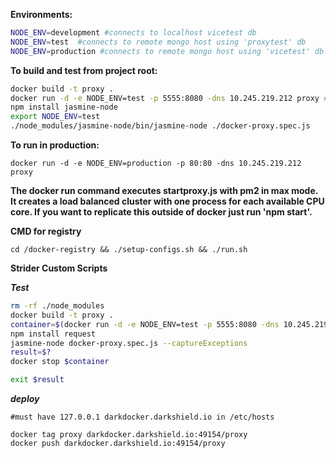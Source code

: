 **Environments:**
```bash
NODE_ENV=development #connects to localhost vicetest db
NODE_ENV=test  #connects to remote mongo host using 'proxytest' db
NODE_ENV=production #connects to remote mongo host using 'vicetest' db
```

**To build and test from project root:**

```bash
docker build -t proxy .
docker run -d -e NODE_ENV=test -p 5555:8080 -dns 10.245.219.212 proxy #remove -d if you want to tail the logs
npm install jasmine-node
export NODE_ENV=test
./node_modules/jasmine-node/bin/jasmine-node ./docker-proxy.spec.js
```
**To run in production:**

```
docker run -d -e NODE_ENV=production -p 80:80 -dns 10.245.219.212 proxy
```

**The docker run command executes startproxy.js with pm2 in max mode. It creates a load balanced cluster with one process for each available CPU core. If you want to replicate this outside of docker just run 'npm start'.**


**CMD for registry**

```
cd /docker-registry && ./setup-configs.sh && ./run.sh
```


**Strider Custom Scripts**

***Test***
```bash
rm -rf ./node_modules
docker build -t proxy .
container=$(docker run -d -e NODE_ENV=test -p 5555:8080 -dns 10.245.219.212 proxy)
npm install request
jasmine-node docker-proxy.spec.js --captureExceptions
result=$?
docker stop $container

exit $result
```

***deploy***
```
#must have 127.0.0.1 darkdocker.darkshield.io in /etc/hosts

docker tag proxy darkdocker.darkshield.io:49154/proxy
docker push darkdocker.darkshield.io:49154/proxy
```

